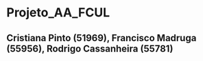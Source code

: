 # Projeto_AA_FCUL

## Cristiana Pinto (51969), Francisco Madruga (55956), Rodrigo Cassanheira (55781)
